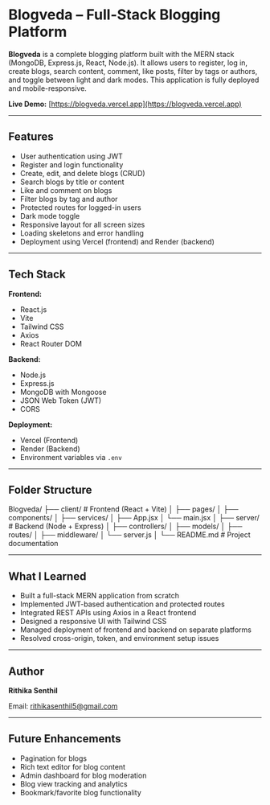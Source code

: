 # Blogveda – Full-Stack Blogging Platform

**Blogveda** is a complete blogging platform built with the MERN stack (MongoDB, Express.js, React, Node.js). It allows users to register, log in, create blogs, search content, comment, like posts, filter by tags or authors, and toggle between light and dark modes. This application is fully deployed and mobile-responsive.

**Live Demo:** [https://blogveda.vercel.app](https://blogveda.vercel.app)

---

## Features

- User authentication using JWT
- Register and login functionality
- Create, edit, and delete blogs (CRUD)
- Search blogs by title or content
- Like and comment on blogs
- Filter blogs by tag and author
- Protected routes for logged-in users
- Dark mode toggle
- Responsive layout for all screen sizes
- Loading skeletons and error handling
- Deployment using Vercel (frontend) and Render (backend)

---

## Tech Stack

**Frontend:**
- React.js
- Vite
- Tailwind CSS
- Axios
- React Router DOM

**Backend:**
- Node.js
- Express.js
- MongoDB with Mongoose
- JSON Web Token (JWT)
- CORS

**Deployment:**
- Vercel (Frontend)
- Render (Backend)
- Environment variables via `.env`

---

## Folder Structure

Blogveda/
├── client/ # Frontend (React + Vite)
│ ├── pages/
│ ├── components/
│ ├── services/
│ ├── App.jsx
│ └── main.jsx
│
├── server/ # Backend (Node + Express)
│ ├── controllers/
│ ├── models/
│ ├── routes/
│ ├── middleware/
│ └── server.js
│
└── README.md # Project documentation

---

## What I Learned

- Built a full-stack MERN application from scratch
- Implemented JWT-based authentication and protected routes
- Integrated REST APIs using Axios in a React frontend
- Designed a responsive UI with Tailwind CSS
- Managed deployment of frontend and backend on separate platforms
- Resolved cross-origin, token, and environment setup issues

---

## Author

**Rithika Senthil**  

Email: rithikasenthil5@gmail.com  


---

## Future Enhancements

- Pagination for blogs
- Rich text editor for blog content
- Admin dashboard for blog moderation
- Blog view tracking and analytics
- Bookmark/favorite blog functionality
